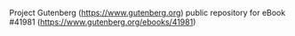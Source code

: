 Project Gutenberg (https://www.gutenberg.org) public repository for eBook #41981 (https://www.gutenberg.org/ebooks/41981)
